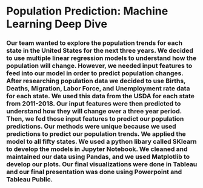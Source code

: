 # Population Prediction: Machine Learning Deep Dive

### Our team wanted to explore the population trends for each state in the United States for the next three years. We decided to use multiple linear regression models to understand how the population will change. However, we needed input features to feed into our model in order to predict population changes. After researching population data we decided to use Births, Deaths, Migration, Labor Force, and Unemployment rate data for each state. We used this data from the USDA for each state from 2011-2018. Our input features were then predicted to understand how they will change over a three year period. Then, we fed those input features to predict our population predictions. Our methods were unique because we used predictions to predict our population trends. We applied the model to all fifty states. We used a python libary called SKlearn to develop the models in Jupyter Notebook. We cleaned and maintained our data using Pandas, and we used Matplotlib to develop our plots. Our final visualizations were done in Tableau and our final presentation was done using Powerpoint and Tableau Public. 





